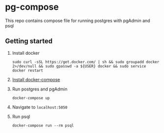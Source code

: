 # pg-compose

This repo contains compose file for running postgres with pgAdmin and psql

## Getting started

1. Install docker

    ```
    sudo curl -sSL https://get.docker.com/ | sh && sudo groupadd docker 2>/dev/null && sudo gpasswd -a ${USER} docker && sudo service docker restart
    ```

1. [Install docker-compose](https://github.com/docker/compose/releases)

1. Run postgres and pgAdmin

    ```
    docker-compose up
    ```

1. Navigate to `localhost:5050`

1. Run psql

    ```
    docker-compose run --rm psql
    ```
